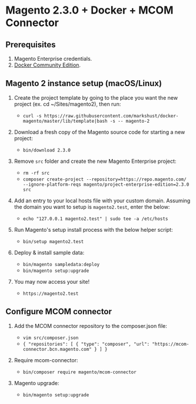# Magento 2.3.0 + Docker + MCOM Connector

## Prerequisites
1. Magento Enterprise credentials.
2. [Docker Community Edition](https://www.docker.com/community-edition#/download).

## Magento 2 instance setup (macOS/Linux)

1. Create the project template by going to the place you want the new project (ex. cd ~/Sites/magento2), then run:
	- `curl -s https://raw.githubusercontent.com/markshust/docker-magento/master/lib/template|bash -s -- magento-2`

2. Download a fresh copy of the Magento source code for starting a new project:
	- `bin/download 2.3.0`
    
3. Remove `src` folder and create the new Magento Enterprise project:
	- `rm -rf src`
	- `composer create-project --repository=https://repo.magento.com/ --ignore-platform-reqs magento/project-enterprise-edition=2.3.0 src`

3. Add an entry to your local hosts file with your custom domain. Assuming the domain you want to setup is `magento2.test`, enter the below:
	- `echo "127.0.0.1 magento2.test" | sudo tee -a /etc/hosts`

4. Run Magento's setup install process with the below helper script:
	- `bin/setup magento2.test`

5. Deploy & install sample data:
	- `bin/magento sampledata:deploy`
	- `bin/magento setup:upgrade`
	
6. You may now access your site!
	- `https://magento2.test`

## Configure MCOM connector

1. Add the MCOM connector repository to the composer.json file:
	- `vim src/composer.json`
	- `{
     "repositories": [
         {
             "type": "composer",
             "url": "https://mcom-connector.bcn.magento.com"
         }
     ]
 }`
 
2. Require mcom-connector:
 	- `bin/composer require magento/mcom-connector`

3. Magento upgrade:
	- `bin/magento setup:upgrade`
